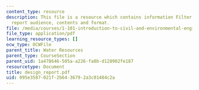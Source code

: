 ```yaml
---
content_type: resource
description: This file is a resource which contains information Filter design task
  report audience, contents and format.
file: /media/courses/1-101-introduction-to-civil-and-environmental-engineering-design-i-fall-2006/095e3587021f2b6436792a3c01484c2a_design_report.pdf
file_type: application/pdf
learning_resource_types: []
ocw_type: OCWFile
parent_title: Water Resources
parent_type: CourseSection
parent_uid: 1a478646-505a-a226-fa0b-d128902fe187
resourcetype: Document
title: design_report.pdf
uid: 095e3587-021f-2b64-3679-2a3c01484c2a
---
```

